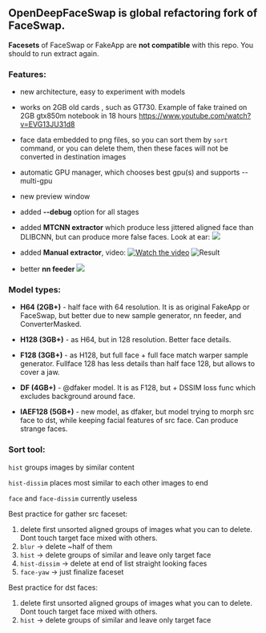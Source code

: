 ## **OpenDeepFaceSwap** is global refactoring fork of FaceSwap.

**Facesets** of FaceSwap or FakeApp are **not compatible** with this repo. You should to run extract again.

### **Features**:

- new architecture, easy to experiment with models

- works on 2GB old cards , such as GT730. Example of fake trained on 2GB gtx850m notebook in 18 hours https://www.youtube.com/watch?v=EVG13JU31d8

- face data embedded to png files, so you can sort them by `sort` command, or you can delete them, then these faces will not be converted in destination images

- automatic GPU manager, which chooses best gpu(s) and supports --multi-gpu

- new preview window

- added **--debug** option for all stages

- added **MTCNN extractor** which produce less jittered aligned face than DLIBCNN, but can produce more false faces. Look at ear:
![](https://i.imgur.com/5qLiiOV.gif)

- added **Manual extractor**, video:
[![Watch the video](https://i.imgur.com/BDrPKR2.jpg)](https://webm.video/i/ogL0DL.mp4)
![Result](https://user-images.githubusercontent.com/8076202/38454756-0fa7a86c-3a7e-11e8-9065-182b4a8a7a43.gif)

- better **nn feeder**
![](https://github.com/iperov/OpenDeepFaceSwap/blob/master/doc/nnfeedprinciple.jpg)

### **Model types**:

- **H64 (2GB+)** - half face with 64 resolution. It is as original FakeApp or FaceSwap, but better due to new sample generator, nn feeder, and ConverterMasked.

- **H128 (3GB+)** - as H64, but in 128 resolution. Better face details.

- **F128 (3GB+)** - as H128, but full face + full face match warper sample generator. Fullface 128 has less details than half face 128, but allows to cover a jaw.

- **DF (4GB+)** - @dfaker model. It is as F128, but + DSSIM loss func which excludes background around face.

- **IAEF128 (5GB+)** - new model, as dfaker, but model trying to morph src face to dst, while keeping facial features of src face. Can produce strange faces.

### **Sort tool**:

`hist` groups images by similar content

`hist-dissim` places most similar to each other images to end

`face` and `face-dissim` currently useless

Best practice for gather src faceset:

1) delete first unsorted aligned groups of images what you can to delete. Dont touch target face mixed with others.
2) `blur` -> delete ~half of them
3) `hist` -> delete groups of similar and leave only target face
4) `hist-dissim` -> delete at end of list straight looking faces
5) `face-yaw` -> just finalize faceset

Best practice for dst faces:

1) delete first unsorted aligned groups of images what you can to delete. Dont touch target face mixed with others.
2) `hist` -> delete groups of similar and leave only target face
